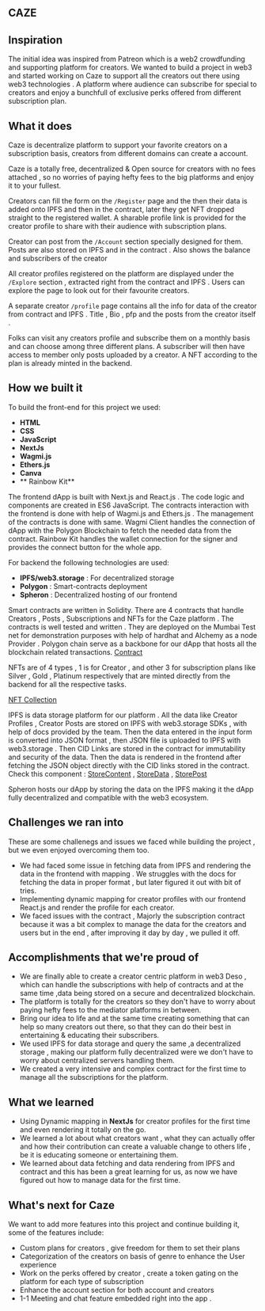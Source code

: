 ## CAZE

## Inspiration

The initial idea was inspired from Patreon which is a web2 crowdfunding and supporting platform for creators. We wanted to build a project in web3 and started working on Caze to support all the creators out there using web3 technologies . A platform where audience can subscribe for special to creators and enjoy a bunchfull of exclusive perks offered from different subscription plan.

## What it does

Caze is decentralize platform to support your favorite creators on a subscription basis, creators from different domains can create a account.

Caze is a totally free, decentralized & Open source for creators with no fees attached , so no worries of paying hefty fees to the big platforms and enjoy it to your fullest.

Creators can fill the form on the `/Register` page and the then their data is added onto IPFS and then in the contract, later they get NFT dropped straight to the registered wallet. A sharable profile link is provided for the creator profile to share with their audience with subscription plans.

Creator can post from the `/Account` section specially designed for them. Posts are also stored on IPFS and in the contract . Also shows the balance and subscribers of the creator

All creator profiles registered on the platform are displayed under the `/Explore` section , extracted right from the contract and IPFS . Users can explore the page to look out for their favourite creators.

A separate creator `/profile` page contains all the info for data of the creator from contract and IPFS . Title , Bio , pfp and the posts from the creator itself .

Folks can visit any creators profile and subscribe them on a monthly basis and can choose among three different plans. A subscriber will then have access to member only posts uploaded by a creator. A NFT according to the plan is already minted in the backend.

## How we built it

To build the front-end for this project we used:

- **HTML**
- **CSS**
- **JavaScript**
- **NextJs**
- **Wagmi.js**
- **Ethers.js**
- **Canva**
- ** Rainbow Kit**

The frontend dApp is built with Next.js and React.js . The code logic and components are created in ES6 JavaScript. The contracts interaction with the frontend is done with help of Wagmi.js and Ethers.js . The management of the contracts is done with same. Wagmi Client handles the connection of dApp with the Polygon Blockchain to fetch the needed data from the contract. Rainbow Kit handles the wallet connection for the signer and provides the connect button for the whole app.

For backend the following technologies are used:

- **IPFS/web3.storage** : For decentralized storage
- **Polygon** : Smart-contracts deployment
- **Spheron** : Decentralized hosting of our frontend

Smart contracts are written in Solidity. There are 4 contracts that handle Creators , Posts , Subscriptions and NFTs for the Caze platform . The contracts is well tested and written . They are deployed on the Mumbai Test net for demonstration purposes with help of hardhat and Alchemy as a node Provider . Polygon chain serve as a backbone for our dApp that hosts all the blockchain related transactions.
[Contract](https://github.com/kushagrasarathe/caze/tree/main/hardhat/contracts)

NFTs are of 4 types , 1 is for Creator , and other 3 for subscription plans like Silver , Gold , Platinum respectively that are minted directly from the backend for all the respective tasks.

[NFT Collection](https://testnets.opensea.io/collection/caze)

IPFS is data storage platform for our platform . All the data like Creator Profiles , Creator Posts are stored on IPFS with web3.storage SDKs , with help of docs provided by the team. Then the data entered in the input form is converted into JSON format , then JSON file is uploaded to IPFS with web3.storage . Then CID Links are stored in the contract for immutability and security of the data. Then the data is rendered in the frontend after fetching the JSON object directly with the CID links stored in the contract.
Check this component : [StoreContent](https://github.com/kushagrasarathe/caze/blob/main/frontend/src/components/StoreContent.jsx) , [StoreData](https://github.com/kushagrasarathe/caze/blob/main/frontend/src/components/StoreData2.jsx) ,
[StorePost](https://github.com/kushagrasarathe/caze/blob/main/frontend/src/components/StorePost.jsx)

Spheron hosts our dApp by storing the data on the IPFS making it the dApp fully decentralized and compatible with the web3 ecosystem.

## Challenges we ran into

These are some challenegs and issues we faced while building the project , but we even enjoyed overcoming them too.

- We had faced some issue in fetching data from IPFS and rendering the data in the frontend with mapping . We struggles with the docs for fetching the data in proper format , but later figured it out with bit of tries.
- Implementing dynamic mapping for creator profiles with our frontend React.js and render the profile for each creator.
- We faced issues with the contract , Majorly the subscription contract because it was a bit complex to manage the data for the creators and users but in the end , after improving it day by day , we pulled it off.

## Accomplishments that we're proud of

- We are finally able to create a creator centric platform in web3 Deso , which can handle the subscriptions with help of contracts and at the same time ,data being stored on a secure and decentralized blockchain.
- The platform is totally for the creators so they don't have to worry about paying hefty fees to the mediator platforms in between.
- Bring our idea to life and at the same time creating something that can help so many creators out there, so that they can do their best in entertaining & educating their subscribers.
- We used IPFS for data storage and query the same ,a decentralized storage , making our platform fully decentralized were we don't have to worry about centralized servers handling them.
- We created a very intensive and complex contract for the first time to manage all the subscriptions for the platform.

## What we learned

- Using Dynamic mapping in **NextJs** for creator profiles for the first time and even rendering it totally on the go.
- We learned a lot about what creators want , what they can actually offer and how their contribution can create a valuable change to others life , be it is educating someone or entertaining them.
- We learned about data fetching and data rendering from IPFS and contract and this has been a great learning for us, as now we have figured out how to manage data for the first time.

## What's next for Caze

We want to add more features into this project and continue building it, some of the features include:

- Custom plans for creators , give freedom for them to set their plans
- Categorization of the creators on basis of genre to enhance the User experience
- Work on the perks offered by creator , create a token gating on the platform for each type of subscription
- Enhance the account section for both account and creators
- 1-1 Meeting and chat feature embedded right into the app .
